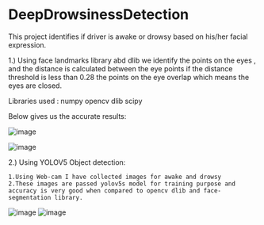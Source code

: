 # DeepDrowsinessDetection
This project identifies if driver is awake or drowsy based on his/her facial expression.

1.) Using face landmarks library abd dlib we identify the points on the eyes , and the distance is calculated between the eye points if the distance threshold is less than 0.28 the points on the eye overlap which means the eyes are closed.

Libraries used :
numpy
opencv
dlib
scipy

Below gives us the accurate results:

![image](https://user-images.githubusercontent.com/26068822/189062585-e8bdc348-0ffb-4689-ad9f-3038445c7b2a.png)

![image](https://user-images.githubusercontent.com/26068822/189062947-f82f2346-72f9-41d3-acd0-89e7a968bd16.png)

2.) Using YOLOV5 Object detection:

    1.Using Web-cam I have collected images for awake and drowsy
    2.These images are passed yolov5s model for training purpose and accuracy is very good when compared to opencv dlib and face-segmentation library.
    
![image](https://user-images.githubusercontent.com/26068822/189256448-8ff23609-9cd8-4006-8ba5-250a46e0f302.png)
![image](https://user-images.githubusercontent.com/26068822/189256512-7a0c5522-7783-498d-8780-c7045fb326c2.png)

    
    




